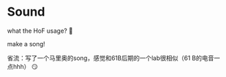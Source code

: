 # Sound

what  the HoF usage? :thinking:

make a song!

省流：写了一个马里奥的song，感觉和61B后期的一个lab很相似（61
B的电音一点hhh） :smirk:

